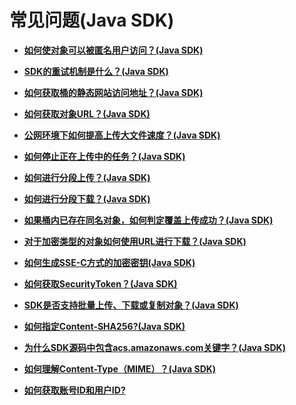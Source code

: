 # 常见问题\(Java SDK\)<a name="obs_21_2100"></a>

-   **[如何使对象可以被匿名用户访问？\(Java SDK\)](如何使对象可以被匿名用户访问-(Java-SDK).md)**  

-   **[SDK的重试机制是什么？\(Java SDK\)](SDK的重试机制是什么-(Java-SDK).md)**  

-   **[如何获取桶的静态网站访问地址？\(Java SDK\)](如何获取桶的静态网站访问地址-(Java-SDK).md)**  

-   **[如何获取对象URL？\(Java SDK\)](如何获取对象URL-(Java-SDK).md)**  

-   **[公网环境下如何提高上传大文件速度？\(Java SDK\)](公网环境下如何提高上传大文件速度-(Java-SDK).md)**  

-   **[如何停止正在上传中的任务？\(Java SDK\)](如何停止正在上传中的任务-(Java-SDK).md)**  

-   **[如何进行分段上传？\(Java SDK\)](如何进行分段上传-(Java-SDK).md)**  

-   **[如何进行分段下载？\(Java SDK\)](如何进行分段下载-(Java-SDK).md)**  

-   **[如果桶内已存在同名对象，如何判定覆盖上传成功？\(Java SDK\)](如果桶内已存在同名对象-如何判定覆盖上传成功-(Java-SDK).md)**  

-   **[对于加密类型的对象如何使用URL进行下载？\(Java SDK\)](对于加密类型的对象如何使用URL进行下载-(Java-SDK).md)**  

-   **[如何生成SSE-C方式的加密密钥\(Java SDK\)](如何生成SSE-C方式的加密密钥(Java-SDK).md)**  

-   **[如何获取SecurityToken？\(Java SDK\)](如何获取SecurityToken-(Java-SDK).md)**  

-   **[SDK是否支持批量上传、下载或复制对象？\(Java SDK\)](SDK是否支持批量上传-下载或复制对象-(Java-SDK).md)**  

-   **[如何指定Content-SHA256?\(Java SDK\)](如何指定Content-SHA256-(Java-SDK).md)**  

-   **[为什么SDK源码中包含acs.amazonaws.com关键字？\(Java SDK\)](为什么SDK源码中包含acs-amazonaws-com关键字-(Java-SDK).md)**  

-   **[如何理解Content-Type（MIME）？\(Java SDK\)](如何理解Content-Type（MIME）-(Java-SDK).md)**  

-   **[如何获取账号ID和用户ID?](如何获取账号ID和用户ID.md)**  

